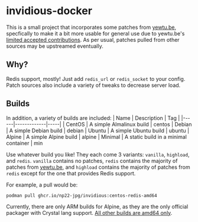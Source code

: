 # invidious-docker
This is a small project that incorporates some patches from [yewtu.be](https://github.com/yewtudotbe/invidious-custom), specfically to make it a bit more usable for general use due to yewtu.be's [limited accepted contributions](https://github.com/yewtudotbe/invidious-custom/pull/88). As per usual, patches pulled from other sources may be upstreamed eventually.

## Why?
Redis support, mostly! Just add `redis_url` or `redis_socket` to your config. Patch sources also include a variety of tweaks to decrease server load.


## Builds
In addition, a variety of builds are included:
| Name | Description | Tag |
|------|-------------|-----|
| CentOS | A simple Almalinux build | centos
| Debian | A simple Debian build | debian
| Ubuntu | A simple Ubuntu build | ubuntu
| Alpine | A simple Alpine build | alpine
| Minimal | A static build in a minimal container | min

Use whatever build you like! They each come 3 variants: `vanilla`, `highload`, and `redis`. `vanilla` contains no patches, `redis` contains the majority of patches from [yewtu.be](https://yewtu.be), and `highload` contains the majority of patches from `redis` except for the one that provides Redis support.

For example, a pull would be: 
```
podman pull ghcr.io/np22-jpg/invidious:centos-redis-amd64
```

Currently, there are only ARM builds for Alpine, as they are the only official packager with Crystal lang support. [All other builds are amd64 only](https://build.opensuse.org/repositories/devel:languages:crystal/crystal).